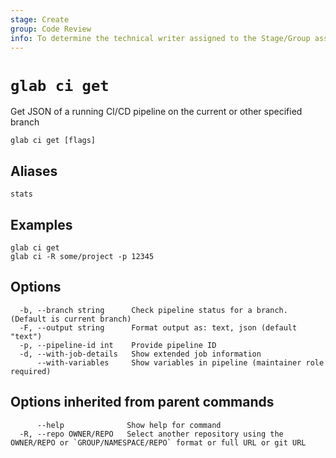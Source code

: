 ```yaml
---
stage: Create
group: Code Review
info: To determine the technical writer assigned to the Stage/Group associated with this page, see https://about.gitlab.com/handbook/product/ux/technical-writing/#assignments
---
```


<!--
This documentation is auto generated by a script.
Please do not edit this file directly. Run `make gen-docs` instead.
-->

# `glab ci get`

Get JSON of a running CI/CD pipeline on the current or other specified branch

```plaintext
glab ci get [flags]
```

## Aliases

```plaintext
stats
```

## Examples

```plaintext
glab ci get
glab ci -R some/project -p 12345

```

## Options

```plaintext
  -b, --branch string      Check pipeline status for a branch. (Default is current branch)
  -F, --output string      Format output as: text, json (default "text")
  -p, --pipeline-id int    Provide pipeline ID
  -d, --with-job-details   Show extended job information
      --with-variables     Show variables in pipeline (maintainer role required)
```

## Options inherited from parent commands

```plaintext
      --help              Show help for command
  -R, --repo OWNER/REPO   Select another repository using the OWNER/REPO or `GROUP/NAMESPACE/REPO` format or full URL or git URL
```
